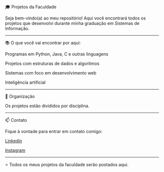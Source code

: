 🎓 Projetos da Faculdade

Seja bem-vindo(a) ao meu repositório!
Aqui você encontrará todos os projetos que desenvolvi durante minha graduação em Sistemas de Informação.

---

📚 O que você vai encontrar por aqui:

Programas em Python, Java, C e outras linguagens

Projetos com estruturas de dados e algoritmos

Sistemas com foco em desenvolvimento web

Inteligência artificial

---

🧭 Organização

Os projetos estão divididos por disciplina.

---

📫 Contato

Fique à vontade para entrar em contato comigo:

[Linkedin](https://www.linkedin.com/in/willian14551/)

[Instagram](https://www.instagram.com/willian14551/)

---

⭐ Todos os meus projetos da faculdade serão postados aqui.
